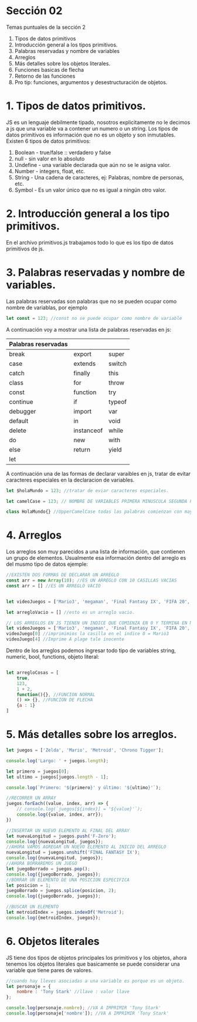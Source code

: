 # Sección 02
Temas puntuales de la sección 2
1. Tipos de datos primitivos
2. Introducción general a los tipos primitivos.
3. Palabras reservadas y nombre de variables
4. Arreglos
5. Más detalles sobre los objetos literales.
6. Funciones basicas de flecha
7. Retorno de las funciones
8. Pro tip: funciones, argumentos y desestructuración de objetos.

# 1. Tipos de datos primitivos.
JS es un lenguaje debilmente tipado, nosotros explicitamente no le decimos a js que una variable va a contener un numero o un string.
Los tipos de datos primitivos es información que no es un objeto y son inmutables.
Existen 6 tipos de datos primitivos:
1. Boolean - true/false :: verdadero y false
2. null - sin valor en lo absoluto
3. Undefine - una variable declarada que aún no se le asigna valor.
4. Number - integers, float, etc.
5. String - Una cadena de caracteres, ej: Palabras, nombre de personas, etc.
6. Symbol - Es un valor único que no es igual a ningún otro valor.

# 2. Introducción general a los tipo primitivos.
En el archivo primitivos.js trabajamos todo lo que es los tipo de datos primitivos de js.

# 3. Palabras reservadas y nombre de variables.
Las palabras reservadas son palabras que no se pueden ocupar como nombre de variablas, por ejemplo 
```js
let const = 123; //const no se puede ocupar como nombre de variable
```
A continuación voy a mostrar una lista de palabras reservadas en js:

|Palabras reservadas|||
|-------|--------|------------|
|break|export|super|
|case|extends|switch|
|catch|finally|this|
|class|for|throw|
|const|function|try
|continue|if|typeof
|debugger|import|var
|default|in|void
|delete|instanceof|while
|do|new|with
|else|return|yield
|let||

A continuación una de las formas de declarar varaibles en js, tratar de evitar caracteres especiales en la declaracion de variables.

```js
let $holaMundo = 123; //tratar de eviar caracteres especiales.

let camelCase = 123; // NOMBRE DE VARIABLES PRIMERA MINUSCULA SEGUNDA PALABRA MAYUSCUAL

class HolaMundo{} //UpperCamelCase todas las palabras comienzan con mayusculas

```

# 4. Arreglos
Los arreglos son muy parecidos a una lista de información, que contienen un grupo de elementos.
Usualmente esa información dentro del arreglo es del musmo tipo de datos ejemple:
```js
//EXISTEN DOS FORMAS DE DECLARAR UN ARREGLO
const arr = new Array(10); //ES UN ARREGLO CON 10 CASILLAS VACIAS
const arr = [] //ES UN ARREGLO VACIO


let videoJuegos = ['Mario3', 'megaman', 'Final Fantasy IX', 'FIFA 20', 'A plage tale inocent'] // cuando vemos una declaracion de varaibles que comienze con [ y termine con ] es porque estamos tratando con un arreglo

let arregloVacio = [] //esto es un arreglo vacio.

// LOS ARREGLOS EN JS TIENEN UN INDICE QUE COMIENZA EN 0 Y TERMINA EN N (DEPENDIENDO DE CUANTAS CASILAS TIENE) POR EJEMPLO
let videoJuegos = ['Mario3', 'megaman', 'Final Fantasy IX', 'FIFA 20', 'A plage tale inocent'] // TIENE UN INDICE QUE COMIENZA EN 0 Y TERMINA EN 4, Y EL ARREGLO TIENE 5 ELEMENTOS
videoJuego[0] //imprimimios la casilla en el indice 0 = Mario3
videoJuego[4] //Imprime A plage tale inocente
```

Dentro de los arreglos podemos ingresar todo tipo de variables string, numeric, bool, functions, objeto literal:
```js

let arregloCosas = [
    true,
    123,
    1 + 2,
    function(){}, //FUNCION NORMAL
    () => {}, //FUNCION DE FLECHA
    {a : 1}
]

```

# 5. Más detalles sobre los arreglos.
```js
let juegos = ['Zelda', 'Mario', 'Metroid', 'Chrono Tigger'];

console.log('Largo: ' + juegos.length);

let primero = juegos[0];
let ultimo = juegos[juegos.length - 1];

console.log(`Primero: '${primero}' y último: '${ultimo}'`);

//RECORRER UN ARRAY
juegos.forEach((value, index, arr) => {
    // console.log(`juegos[${index}] = '${value}'`);
    console.log({value, index, arr});
})

//INSERTAR UN NUEVO ELEMENTO AL FINAL DEL ARRAY
let nuevaLongitud = juegos.push('F-Zero');
console.log({nuevaLongitud, juegos});
//AHORA VAMOS AGREGAR UN NUEVO ELEMENTO AL INICIO DEL ARREGLO
nuevaLongitud = juegos.unshift('FINAL FANTASY IX');
console.log({nuevaLongitud, juegos});
//AHORA BORRAREMOS UN JUEGO
let juegoBorrado = juegos.pop();
console.log({juegoBorrado, juegos});
//BORRAR UN ELEMENTO DE UNA POSICION ESPECIFICA
let posicion = 1;
juegoBorrado = juegos.splice(posicion, 2);
console.log({juegoBorrado, juegos});

//BUSCAR UN ELEMENTO
let metroidIndex = juegos.indexOf('Metroid');
console.log({metroidIndex, juegos});

```

# 6. Objetos literales
JS tiene dos tipos de objetos principales los primitivos y los objetos, ahora tenemos los objetos literales que basicamente se puede considerar una variable que tiene pares de valores.

```js
//cuando hay lleves asociadas a una variable es porque es un objeto.
let personaje = {
    nombre : 'Tony Stark' //llave : valor llave
};

console.log(personaje.nombre); //VA A IMPRIMIR 'Tony Stark'
console.log(personaje['nombre']); //VA A IMPRIMIR 'Tony Stark'

```

